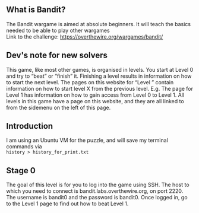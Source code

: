## What is Bandit?

The Bandit wargame is aimed at absolute beginners. It will teach the basics needed to be able to play other wargames </br>
Link to the challenge: https://overthewire.org/wargames/bandit/

## Dev's note for new solvers

This game, like most other games, is organised in levels. You start at Level 0 and try to “beat” or “finish” it. Finishing a level results in information on how to start the next level. The pages on this website for “Level <X>” contain information on how to start level X from the previous level. E.g. The page for Level 1 has information on how to gain access from Level 0 to Level 1. All levels in this game have a page on this website, and they are all linked to from the sidemenu on the left of this page.
 
## Introduction
I am using an Ubuntu VM for the puzzle, and will save my terminal commands via </br>
``` history > history_for_print.txt ```

  
## Stage 0 
  The goal of this level is for you to log into the game using SSH. The host to which you need to connect is bandit.labs.overthewire.org, on port 2220. The username is bandit0 and the password is bandit0. Once logged in, go to the Level 1 page to find out how to beat Level 1.


```
